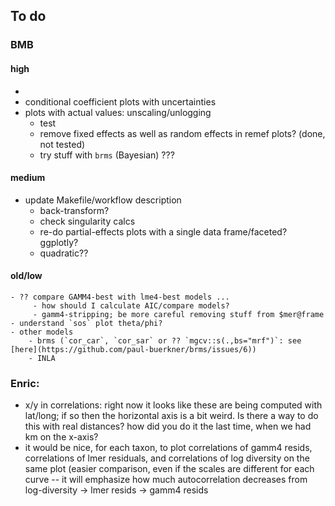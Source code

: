 ## To do

### BMB

#### high

- 
- conditional coefficient plots with uncertainties
- plots with actual values: unscaling/unlogging
  - test
  - remove fixed effects as well as random effects in remef plots? (done, not tested)
  - try stuff with `brms` (Bayesian) ???
  
#### medium

  - update Makefile/workflow description
	- back-transform?
	- check singularity calcs
	- re-do partial-effects plots with a single data frame/faceted? ggplotly?
	- quadratic??
	
#### old/low
	
	- ?? compare GAMM4-best with lme4-best models ...
 	     - how should I calculate AIC/compare models?
		 - gamm4-stripping; be more careful removing stuff from $mer@frame
    - understand `sos` plot theta/phi?
    - other models
        - brms (`cor_car`, `cor_sar` or ?? `mgcv::s(.,bs="mrf")`: see [here](https://github.com/paul-buerkner/brms/issues/6))
		- INLA

### Enric: 
   - x/y in correlations: right now it looks like these are being computed with lat/long; if so then the horizontal axis is a bit weird. Is there a way to do this with real distances? how did you do it the last time, when we had km on the x-axis?
   - it would be nice, for each taxon, to plot correlations of gamm4 resids, correlations of lmer residuals, and correlations of log diversity on the same plot (easier comparison, even if the scales are different for each curve -- it will emphasize how much autocorrelation decreases from log-diversity -> lmer resids -> gamm4 resids


	
